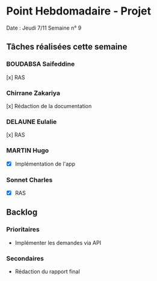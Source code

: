 # Point Hebdomadaire - Projet

Date : Jeudi 7/11
Semaine n° 9

## Tâches réalisées cette semaine


### BOUDABSA Saifeddine
[x] RAS
### Chirrane Zakariya
[x] Rédaction de la documentation
### DELAUNE Eulalie
[x] RAS
### MARTIN Hugo
- [x] Implémentation de l'app
### Sonnet Charles
- [x] RAS
## Backlog

### Prioritaires

- Implémenter les demandes via API


### Secondaires

- Rédaction du rapport final
